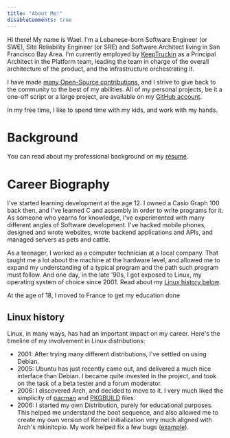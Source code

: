 ```yaml
---
title: "About Me!"
disableComments: true
---
```


Hi there! My name is Wael. I'm a Lebanese-born Software Engineer (or SWE), Site
Reliability Engineer (or SRE) and Software Architect living in San Francisco
Bay Area. I'm currently employed by [KeepTruckin](https://KeepTruckin.com) as a
Principal Architect in the Platform team, leading the team in charge of the
overall architecture of the product, and the infrastructure orchestrating it.

I have made [many Open-Source
contributions](https://github.com/pulls?q=author%3Akalbasit+sort%3Aupdated-desc),
and I strive to give back to the community to the best of my abilities. All of
my personal projects, be it a one-off script or a large project, are available
on my [GitHub account](https://github.com/kalbasit).

In my free time, I like to spend time with my kids, and work with my hands.

# Background

You can read about my professional background on my [résumé](https://kalbas.it/cv-en.pdf).

# Career Biography

I've started learning development at the age 12. I owned a Casio Graph 100 back
then, and I've learned C and assembly in order to write programs for it. As
someone who yearns for knowledge, I've experimented with many different angles
of Software development. I've hacked mobile phones, designed and wrote
websites, wrote backend applications and APIs, and managed servers as pets and
cattle.

As a teenager, I worked as a computer technician at a local company. That
taught me a lot about the machine at the hardware level, and allowed me to
expand my understanding of a typical program and the path such program must
follow. And one day, in the late '90s, I got exposed to Linux, my operating
system of choice since 2001. Read about my [Linux history below](#linux-history).

At the age of 18, I moved to France to get my education done

## Linux history

Linux, in many ways, has had an important impact on my career. Here's the
timeline of my involvement in Linux distributions:

- 2001: After trying many different distributions, I've settled on using Debian.
- 2005: Ubuntu has just recently came out, and delivered a much nice interface
        than Debian. I became quite invested in the project, and took on the
        task of a beta tester and a forum moderator.
- 2006: I discovered Arch, and decided to move to it. I very much liked the
	simplicity of [pacman](https://www.archlinux.org/pacman/) and
	[PKGBUILD](https://www.archlinux.org/pacman/PKGBUILD.5.html) files.
- 2006: I started my own Distribution, purely for educational purposes. This
        helped me understand the boot sequence, and also allowed me to create
        my own version of Kernel initialization very much aligned with Arch's
        mkinitcpio. My work helped fix a few bugs
        ([example](https://git.archlinux.org/mkinitcpio.git/commit/?id=e93d33835fc2078eafe5c4d923367e1e95f66822)).
